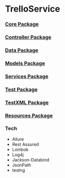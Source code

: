 # TrelloService

### [Core Package](https://github.com/mkaganm/TrelloServiceAutomation/tree/master/src/main/java/core)
### [Controller Package](https://github.com/mkaganm/TrelloServiceAutomation/tree/master/src/main/java/com/trello/base)
### [Data Package](https://github.com/mkaganm/TrelloServiceAutomation/tree/master/src/main/java/com/trello/data)
### [Models Package](https://github.com/mkaganm/TrelloServiceAutomation/tree/master/src/main/java/com/trello/models/response)
### [Services Package](https://github.com/mkaganm/TrelloServiceAutomation/tree/master/src/main/java/com/trello/services)
### [Test Package](https://github.com/mkaganm/TrelloServiceAutomation/tree/master/src/test/java/trello)
### [TestXML Package](https://github.com/mkaganm/TrelloServiceAutomation/tree/master/src/test/testXML)
### [Resources Package](https://github.com/mkaganm/TrelloServiceAutomation/tree/master/src/main/resources)

### Tech
- Allure
- Rest Assured
- Lombok
- Log4j
- Jackson-Databind
- JsonPath
- testng
